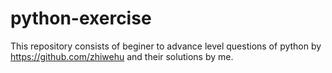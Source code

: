 # python-exercise
This repository consists of beginer to advance level questions of python by https://github.com/zhiwehu and their solutions by me.

